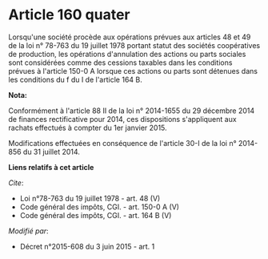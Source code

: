 # Article 160 quater

Lorsqu'une société procède aux opérations prévues aux articles 48 et 49 de la loi n° 78-763 du 19 juillet 1978 portant statut
des sociétés coopératives de production, les opérations d'annulation des actions ou parts sociales sont considérées comme des
cessions taxables dans les conditions prévues à l'article 150-0 A lorsque ces actions ou parts sont détenues dans les
conditions du f du I de l'article 164 B.

**Nota:**

Conformément à l'article 88 II de la loi n° 2014-1655 du 29 décembre 2014 de finances rectificative pour 2014, ces
dispositions s'appliquent aux rachats effectués à compter du 1er janvier 2015.

Modifications effectuées en conséquence de l'article 30-I de la loi n° 2014-856 du 31 juillet 2014.

**Liens relatifs à cet article**

_Cite_:

  - Loi n°78-763 du 19 juillet 1978 - art. 48 (V)
  - Code général des impôts, CGI. - art. 150-0 A (V)
  - Code général des impôts, CGI. - art. 164 B (V)

_Modifié par_:

  - Décret n°2015-608 du 3 juin 2015 - art. 1
